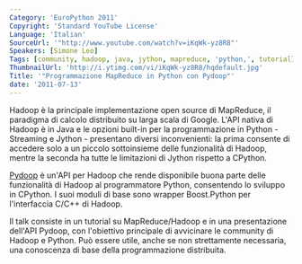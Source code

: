 ```yaml
---
Category: 'EuroPython 2011'
Copyright: 'Standard YouTube License'
Language: 'Italian'
SourceUrl: '"http://www.youtube.com/watch?v=iKqWk-yz8R8"'
Speakers: [Simone Leo]
Tags: [community, hadoop, java, jython, mapreduce, 'python,', tutorial]
ThumbnailUrl: 'http://i.ytimg.com/vi/iKqWk-yz8R8/hqdefault.jpg'
Title: '"Programmazione MapReduce in Python con Pydoop"'
date: '2011-07-13'
---
```

Hadoop è la principale implementazione open source di MapReduce, il paradigma
di calcolo distribuito su larga scala di Google. L'API nativa di Hadoop è in
Java e le opzioni built-in per la programmazione in Python - Streaming e
Jython - presentano diversi inconvenienti: la prima consente di accedere solo
a un piccolo sottoinsieme delle funzionalità di Hadoop, mentre la seconda ha
tutte le limitazioni di Jython rispetto a CPython.

[Pydoop](http://pydoop.sourceforge.net) è un'API per Hadoop che rende
disponibile buona parte delle funzionalità di Hadoop al programmatore Python,
consentendo lo sviluppo in CPython. I suoi moduli di base sono wrapper
Boost.Python per l'interfaccia C/C++ di Hadoop.

Il talk consiste in un tutorial su MapReduce/Hadoop e in una presentazione
dell'API Pydoop, con l'obiettivo principale di avvicinare le community di
Hadoop e Python. Può essere utile, anche se non strettamente necessaria, una
conoscenza di base della programmazione distribuita.

